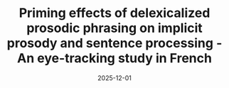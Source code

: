 ---
title: "Priming effects of delexicalized prosodic phrasing on implicit prosody and sentence processing - An eye-tracking study in French"
collection: publications
permalink: /publication/2025-12-01-bevivino-bap-2025
date: 2025-12-01
venue: 'in prep'
citation: '<strong>Bevivino, D</strong>., Hemforth, B., &amp; Turco, G. Priming effects of delexicalized prosodic phrasing on implicit prosody and sentence processing - An eye-tracking study in French [pre-registered at <a href=&quot;https://doi.org/10.17605/OSF.IO/SY5UW&quot;>doi.org/10.17605/OSF.IO/SY5UW</a> and at <a href=&quot;https://doi.org/10.17605/OSF.IO/9QP6K&quot;>doi.org/10.17605/OSF.IO/9QP6K</a>]'
category: inprogress
---